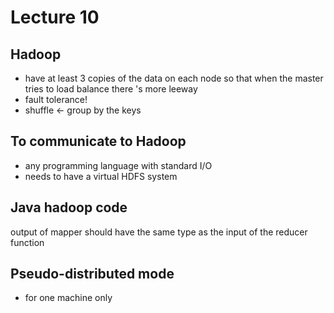 Lecture 10
==========
Hadoop 
-----
* have at least 3 copies of the data on each node so that when the master 
  tries to load balance there 's more leeway
* fault tolerance! 
* shuffle <- group by the keys  

To communicate to Hadoop
--------
* any programming language with standard I/O 
* needs to have a virtual HDFS system


Java hadoop code
-------------
output of mapper should have the same type as the input of the reducer
function


Pseudo-distributed mode 
-------------
* for one machine only 
  
